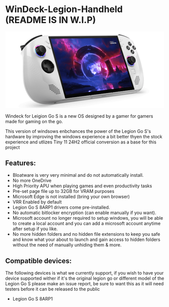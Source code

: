 # WinDeck-Legion-Handheld (README IS IN W.I.P)

![Alt text](images/04_Legion_Go_S_45_degree_front_facing_right-e1736180724290-1024x493.png)

Windeck for Leigion Go S is a new OS designed by a gamer for gamers made for gaming on the go.

This version of windsows enbchances the power of the Legion Go S's hardware by improving the windows experience a bit better thyen the stock experience and utlizes Tiny 11 24H2 official conversion as a base for this project

## Features:
- Bloatware is very very minimal and do not automatically install.
- No more OneDrive
- High Priority APU when playing games and even productivity tasks
- Pre-set page file up to 32GB for VRAM purposes
- Microsoft Edge is not installed (bring your own browser)
- VRR Enabled by default
- Legion Go S 8ARP1 drivers come pre-installed.
- No automatic bitlocker encryption (can enable manually if you want).
- Microsoft account no longer required to setup windows, you will be able to create a local account and you can add a microsoft account anytime after setup if you like.
- No more hidden folders and no hidden file extensions to keep you safe and know what your about to launch and gain access to hidden folders without the need of manually unhiding them & more.

## Compatible devices:
The following devices is what we currently support, if you wish to have your device supported wither if it's the original legion go or different model of the Legion Go S please make an issue report, be sure to want this as it will need testers before it can be released to the public

- Legion Go S 8ARP1
